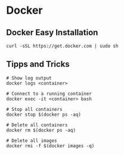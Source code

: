 
# Docker

## Docker Easy Installation

```
curl -sSL https://get.docker.com | sudo sh
```

## Tipps and Tricks

```
# Show log output
docker logs <container>

# Connect to a running container
docker exec -it <container> bash

# Stop all containers
docker stop $(docker ps -aq)

# Delete all containers
docker rm $(docker ps -aq)

# Delete all images
docker rmi -f $(docker images -q)
```
